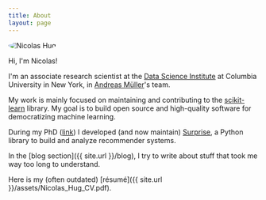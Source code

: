 ```yaml
---
title: About
layout: page
---
```


<img style="border-radius:100%" alt="Nicolas Hug" src="{{ site.url }}/assets/images/nico.jpg">

Hi, I'm Nicolas!

I'm an associate research scientist at the [Data Science
Institute](https://datascience.columbia.edu/) at Columbia University in New
York, in [Andreas Müller](https://amueller.github.io/)'s team.

My work is mainly focused on maintaining and contributing to the
[scikit-learn](http://scikit-learn.org/) library. My goal is to build open
source and high-quality software for democratizing machine learning.

During my PhD ([link](http://nicolas-hug.com/assets/phd.pdf)) I developed
(and now maintain) [Surprise](http://surpriselib.com), a Python library to
build and analyze recommender systems.

In the [blog section]({{ site.url }}/blog), I try to write about stuff that
took me way too long to understand.

Here is my (often outdated) [résumé]({{ site.url }}/assets/Nicolas_Hug_CV.pdf).
